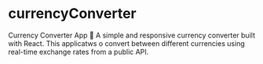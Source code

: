 # currencyConverter
Currency Converter App 💱 A simple and responsive currency converter built with React. This applicatws o convert between different currencies using real-time exchange rates from a public API.  
